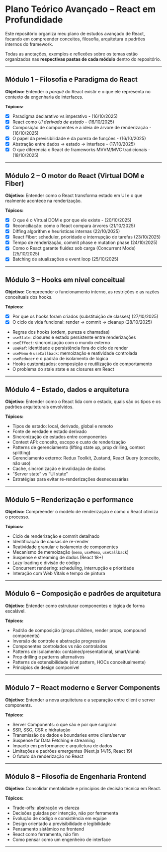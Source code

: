 # Plano Teórico Avançado – React em Profundidade

Este repositório organiza meu plano de estudos avançado de React, focando em compreender conceitos, filosofia, arquitetura e padrões internos do framework.

Todas as anotações, exemplos e reflexões sobre os temas estão organizados nas **respectivas pastas de cada módulo** dentro do repositório.

---

## Módulo 1 – Filosofia e Paradigma do React

**Objetivo:** Entender o _porquê_ do React existir e o que ele representa no contexto da engenharia de interfaces.

**Tópicos:**

- [x] Paradigma declarativo vs imperativo - (16/10/2025)
- [x] React como _UI derivada de estado_ - (16/10/2025)
- [x] Composição de componentes e a ideia de árvore de renderização - (16/10/2025)
- [x] O papel da previsibilidade e da pureza de funções - (16/10/2025)
- [x] Abstração entre dados → estado → interface - (17/10/2025)
- [x] O que diferencia o React de frameworks MVVM/MVC tradicionais - (18/10/2025)

---

## Módulo 2 – O motor do React (Virtual DOM e Fiber)

**Objetivo:** Entender como o React transforma estado em UI e o que realmente acontece na renderização.

**Tópicos:**

- [x] O que é o Virtual DOM e por que ele existe - (20/10/2025)
- [x] Reconciliação: como o React compara árvores (21/10/2025)
- [x] Diffing algorithm e heurísticas internas (22/10/2025)
- [x] React Fiber: scheduler, prioridade e interrupção de tarefas (23/10/2025)
- [x] Tempo de renderização, commit phase e mutation phase (24/10/2025)
- [x] Como o React garante fluidez sob carga (Concurrent Mode) (25/10/2025)
- [x] Batching de atualizações e event loop (25/10/2025)

---

## Módulo 3 – Hooks em nível conceitual

**Objetivo:** Compreender o funcionamento interno, as restrições e as razões conceituais dos hooks.

**Tópicos:**

- [x] Por que os hooks foram criados (substituição de classes) (27/10/2025)
- [x] O ciclo de vida funcional: render → commit → cleanup (28/10/2025)
- Regras dos hooks (ordem, pureza e chamadas)
- `useState`: closures e estado persistente entre renderizações
- `useEffect`: sincronização com o mundo externo
- `useRef`: identidade e persistência fora do ciclo de render
- `useMemo` e `useCallback`: memoização e reatividade controlada
- `useReducer` e o padrão de isolamento de lógica
- Hooks customizados: composição e reutilização de comportamento
- O problema do stale state e as closures em React

---

## Módulo 4 – Estado, dados e arquitetura

**Objetivo:** Entender como o React lida com o estado, quais são os tipos e os padrões arquiteturais envolvidos.

**Tópicos:**

- Tipos de estado: local, derivado, global e remoto
- Fonte de verdade e estado derivado
- Sincronização de estados entre componentes
- Context API: conceito, escopo e custo de renderização
- Patterns de gerenciamento (lifting state up, prop drilling, context splitting)
- Gerenciamento externo: Redux Toolkit, Zustand, React Query (conceito, não uso)
- Cache, sincronização e invalidação de dados
- “Server state” vs “UI state”
- Estratégias para evitar re-renderizações desnecessárias

---

## Módulo 5 – Renderização e performance

**Objetivo:** Compreender o modelo de renderização e como o React otimiza o processo.

**Tópicos:**

- Ciclo de renderização e commit detalhado
- Identificação de causas de re-render
- Reatividade granular e isolamento de componentes
- Mecanismo de memoização (`memo`, `useMemo`, `useCallback`)
- Suspense e streaming de dados (React 18+)
- Lazy loading e divisão de código
- Concurrent rendering: scheduling, interrupção e prioridade
- Interação com Web Vitals e tempo de pintura

---

## Módulo 6 – Composição e padrões de arquitetura

**Objetivo:** Entender como estruturar componentes e lógica de forma escalável.

**Tópicos:**

- Padrão de composição (props.children, render props, compound components)
- Inversão de controle e abstração progressiva
- Componentes controlados vs não controlados
- Patterns de isolamento: container/presentational, smart/dumb
- Prop drilling e patterns alternativos
- Patterns de extensibilidade (slot pattern, HOCs conceitualmente)
- Princípios de design componível

---

## Módulo 7 – React moderno e Server Components

**Objetivo:** Entender a nova arquitetura e a separação entre client e server components.

**Tópicos:**

- Server Components: o que são e por que surgiram
- SSR, SSG, CSR e hidratação
- Transmissão de dados e boundaries entre client/server
- Suspense for Data Fetching e streaming
- Impacto em performance e arquitetura de dados
- Limitações e padrões emergentes (Next.js 14/15, React 19)
- O futuro da renderização no React

---

## Módulo 8 – Filosofia de Engenharia Frontend

**Objetivo:** Consolidar mentalidade e princípios de decisão técnica em React.

**Tópicos:**

- Trade-offs: abstração vs clareza
- Decisões guiadas por intenção, não por ferramenta
- Evolução de código e consistência em equipe
- Design orientado a previsibilidade e legibilidade
- Pensamento sistêmico no frontend
- React como ferramenta, não fim
- Como pensar como um engenheiro de interface

---
